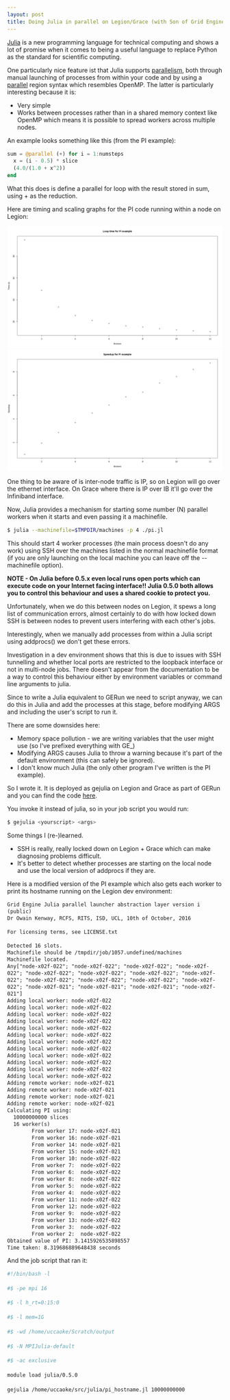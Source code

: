 ```yaml
---
layout: post
title: Doing Julia in parallel on Legion/Grace (with Son of Grid Engine)
---
```


[Julia](http://julialang.org/) is a new programming language for technical computing and shows a lot of promise when it comes to being a useful language to replace Python as the standard for scientific computing.

One particularly nice feature ist that Julia supports [parallelism](http://docs.julialang.org/en/release-0.5/manual/parallel-computing/), both through manual launching of processes from within your code and by using a [parallel](http://docs.julialang.org/en/release-0.5/manual/parallel-computing/#parallel-map-and-loops) region syntax which resembles OpenMP.  The latter is particularly interesting because it is:

 * Very simple
 * Works between processes rather than in a shared memory context like OpenMP which means it is possible to spread workers across multiple nodes.

An example looks something like this (from the PI example):

```julia
sum = @parallel (+) for i = 1:numsteps
  x = (i - 0.5) * slice
  (4.0/(1.0 + x^2))
end
```

What this does is define a parallel for loop with the result stored in sum, using + as the reduction.

Here are timing and scaling graphs for the PI code running within a node on Legion:

![Loop time](/images/juliatimes.png)
![Speed-up](/images/juliaspeedup.png)

One thing to be aware of is inter-node traffic is IP, so on Legion will go over the ethernet interface.  On Grace where there is IP over IB it'll go over the Infiniband interface.

Now, Julia provides a mechanism for starting some number (N) parallel workers when it starts and even passing it a machinefile.

```bash
$ julia --machinefile=$TMPDIR/machines -p 4 ./pi.jl
```

This should start 4 worker processes (the main process doesn't do any work) using SSH over the machines listed in the normal machinefile format (if you are only launching on the local machine you can leave off the --machinefile option).

**NOTE - On Julia before 0.5.x even local runs open ports which can execute code on your Internet facing interface!!  Julia 0.5.0 both allows you to control this behaviour and uses a shared cookie to protect you.**

Unfortunately, when we do this between nodes on Legion, it spews a long list of communication errors, almost certainly to do with how locked down SSH is between nodes to prevent users interfering with each other's jobs.

Interestingly, when we manually add processes from within a Julia script using addprocs() we don't get these errors.

Investigation in a dev environment shows that this is due to issues with SSH tunnelling and whether local ports are restricted to the loopback interface or not in multi-node jobs.  There doesn't appear from the documentation to be a way to control this behaviour either by environment variables or command line arguments to julia.

Since to write a Julia equivalent to GERun we need to script anyway, we can do this in Julia and add the processes at this stage, before modifying ARGS and including the user's script to run it.

There are some downsides here:

 * Memory space pollution - we are writing variables that the user might use (so I've prefixed everything with GE\_)
 * Modifying ARGS causes Julia to throw a warning because it's part of the default environment (this can safely be ignored).
 * I don't know much Julia (the only other program I've written is the PI example).

So I wrote it.  It is deployed as gejulia on Legion and Grace as part of GERun and you can find the code [here](https://github.com/UCL/GERun/blob/master/gejulia).

You invoke it instead of julia, so in your job script you would run:

```bash
$ gejulia <yourscript> <args>
```

Some things I (re-)learned.
 * SSH is really, really locked down on Legion + Grace which can make diagnosing problems difficult.
 * It's better to detect whether processes are starting on the local node and use the local version of addprocs if they are.

Here is a modified version of the PI example which also gets each worker to print its hostname running on the Legion dev environment:

```
Grid Engine Julia parallel launcher abstraction layer version i (public)
Dr Owain Kenway, RCFS, RITS, ISD, UCL, 10th of October, 2016

For licensing terms, see LICENSE.txt

Detected 16 slots.
Machinefile should be /tmpdir/job/1057.undefined/machines
Machinefile located.
Any["node-x02f-022"; "node-x02f-022"; "node-x02f-022"; "node-x02f-022"; "node-x02f-022"; "node-x02f-022"; "node-x02f-022"; "node-x02f-022"; "node-x02f-022"; "node-x02f-022"; "node-x02f-022"; "node-x02f-022"; "node-x02f-021"; "node-x02f-021"; "node-x02f-021"; "node-x02f-021"]
Adding local worker: node-x02f-022
Adding local worker: node-x02f-022
Adding local worker: node-x02f-022
Adding local worker: node-x02f-022
Adding local worker: node-x02f-022
Adding local worker: node-x02f-022
Adding local worker: node-x02f-022
Adding local worker: node-x02f-022
Adding local worker: node-x02f-022
Adding local worker: node-x02f-022
Adding local worker: node-x02f-022
Adding local worker: node-x02f-022
Adding remote worker: node-x02f-021
Adding remote worker: node-x02f-021
Adding remote worker: node-x02f-021
Adding remote worker: node-x02f-021
Calculating PI using:
  10000000000 slices
  16 worker(s)
        From worker 17: node-x02f-021
        From worker 16: node-x02f-021
        From worker 14: node-x02f-021
        From worker 15: node-x02f-021
        From worker 10: node-x02f-022
        From worker 7:  node-x02f-022
        From worker 6:  node-x02f-022
        From worker 8:  node-x02f-022
        From worker 5:  node-x02f-022
        From worker 4:  node-x02f-022
        From worker 11: node-x02f-022
        From worker 12: node-x02f-022
        From worker 9:  node-x02f-022
        From worker 13: node-x02f-022
        From worker 3:  node-x02f-022
        From worker 2:  node-x02f-022
Obtained value of PI: 3.1415926535898557
Time taken: 8.319686889648438 seconds

```

And the job script that ran it:

```bash
#!/bin/bash -l

#$ -pe mpi 16

#$ -l h_rt=0:15:0

#$ -l mem=1G

#$ -wd /home/uccaoke/Scratch/output

#$ -N MPIJulia-default

#$ -ac exclusive

module load julia/0.5.0

gejulia /home/uccaoke/src/julia/pi_hostname.jl 10000000000
```
